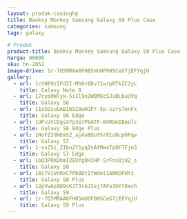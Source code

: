 ```yaml
---
layout: produk-casinghp
title: Banksy Monkey Samsung Galaxy S9 Plus Case
categories: samsung
tags: galaxy

# Produk
product-title: Banksy Monkey Samsung Galaxy S9 Plus Case
harga: 90000
sku: hn-2052
image-drive: 1r-7Q5MRAA6FHB5mUOF0HSCeG7jEFYqjU
gallery:
  - url: 1cY0E9zIFd2I-Mh6r6Dv71wrpRTkZC2yL
    title: Galaxy Note 8
  - url: 17cya9Wlyk-5iIl9nZWBMXcSJuBL6uUVq
    title: Galaxy S6
  - url: 11sSDzuGAB1b5Z8wHJP7-5p-szrs7enFx
    title: Galaxy S6 Edge
  - url: 1UPcUtCDgsXYp3e7PbATF-WXRGmIBeUlc
    title: Galaxy S6 Edge Plus
  - url: 1HoFZ3dHEmSZ_ajAaBOuYSrECuNcpOFqe
    title: Galaxy S7
  - url: 1-vsZSi_ZIbu2Y1yqInAtMwxTpOFTFje3
    title: Galaxy S7 Edge
  - url: 1oQ3PRKDhmI2EUYgOH3HP-SrFnxOjU2_s
    title: Galaxy S8
  - url: 18i7V1VnRxCfPb8BtIfWdotIANROFHYz_
    title: Galaxy S8 Plus
  - url: 12pVwAs8D9cKJT3rAJIej7AFo3UYtDech
    title: Galaxy S9
  - url: 1r-7Q5MRAA6FHB5mUOF0HSCeG7jEFYqjU
    title: Galaxy S9 Plus
---
```

